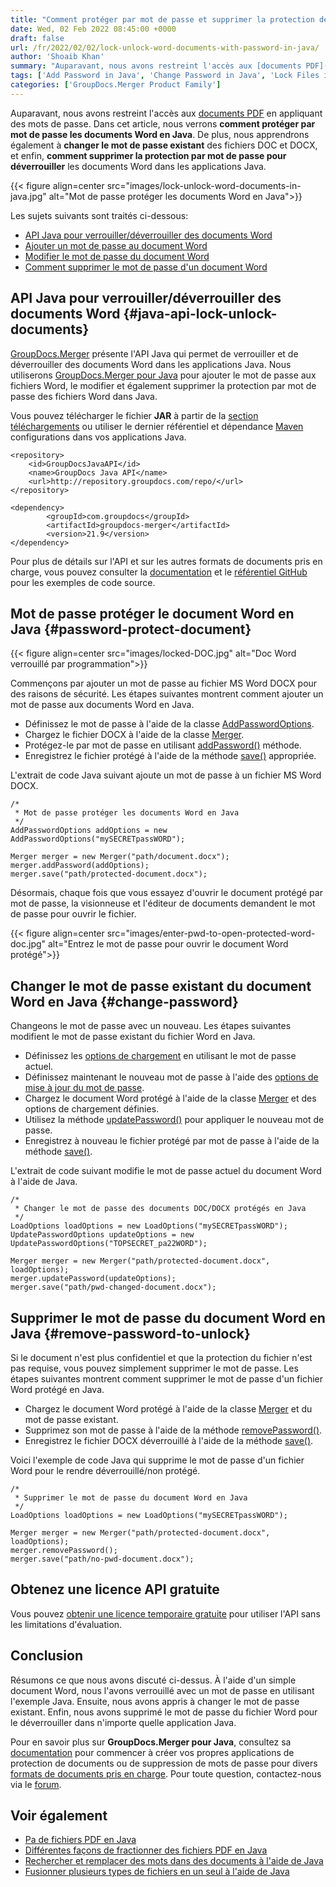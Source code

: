 ```yaml
---
title: "Comment protéger par mot de passe et supprimer la protection des documents Word en Java"
date: Wed, 02 Feb 2022 08:45:00 +0000
draft: false
url: /fr/2022/02/02/lock-unlock-word-documents-with-password-in-java/
author: 'Shoaib Khan'
summary: "Auparavant, nous avons restreint l'accès aux [documents PDF](https://blog.groupdocs.com/2021/12/07/password-protect-pdf-files-in-java/) en appliquant des mots de passe. Dans cet article, nous verrons **comment protéger par mot de passe les documents Word en Java**. De plus, nous apprendrons également à **changer le mot de passe existant** des fichiers DOC et DOCX, et enfin, **comment supprimer la protection par mot de passe pour déverrouiller** les documents Word dans les applications Java."
tags: ['Add Password in Java', 'Change Password in Java', 'Lock Files in Java', 'Lock Word Files in Java', 'Password Protect Word Documents', 'Remove Password in Java']
categories: ['GroupDocs.Merger Product Family']
---
```


Auparavant, nous avons restreint l'accès aux [documents PDF](https://blog.groupdocs.com/2021/12/07/password-protect-pdf-files-in-java/) en appliquant des mots de passe. Dans cet article, nous verrons **comment protéger par mot de passe les documents Word en Java**. De plus, nous apprendrons également à **changer le mot de passe existant** des fichiers DOC et DOCX, et enfin, **comment supprimer la protection par mot de passe pour déverrouiller** les documents Word dans les applications Java.

{{< figure align=center src="images/lock-unlock-word-documents-in-java.jpg" alt="Mot de passe protéger les documents Word en Java">}}

Les sujets suivants sont traités ci-dessous:

* [API Java pour verrouiller/déverrouiller des documents Word](#java-api-lock-unlock-documents)
* [Ajouter un mot de passe au document Word](#password-protect-document)
* [Modifier le mot de passe du document Word](#change-password)
* [Comment supprimer le mot de passe d'un document Word](#remove-password-to-unlock)

## API Java pour verrouiller/déverrouiller des documents Word {#java-api-lock-unlock-documents}

[GroupDocs.Merger](https://products.groupdocs.com/merger/) présente l'API Java qui permet de verrouiller et de déverrouiller des documents Word dans les applications Java. Nous utiliserons [GroupDocs.Merger pour Java](https://products.groupdocs.com/merger/java/) pour ajouter le mot de passe aux fichiers Word, le modifier et également supprimer la protection par mot de passe des fichiers Word dans Java.

Vous pouvez télécharger le fichier **JAR** à partir de la [section téléchargements](https://downloads.groupdocs.com/merger) ou utiliser le dernier référentiel et dépendance [Maven](https://repository.groupdocs.com/webapp/#/artifacts/browse/tree/General/repo/com/groupdocs) configurations dans vos applications Java.

```
<repository>
	<id>GroupDocsJavaAPI</id>
	<name>GroupDocs Java API</name>
	<url>http://repository.groupdocs.com/repo/</url>
</repository>

<dependency>
        <groupId>com.groupdocs</groupId>
        <artifactId>groupdocs-merger</artifactId>
        <version>21.9</version> 
</dependency>
```

Pour plus de détails sur l'API et sur les autres formats de documents pris en charge, vous pouvez consulter la [documentation](https://docs.groupdocs.com/merger/java/) et le [référentiel GitHub](https://github.com/groupdocs-merger) pour les exemples de code source.

## Mot de passe protéger le document Word en Java {#password-protect-document}

{{< figure align=center src="images/locked-DOC.jpg" alt="Doc Word verrouillé par programmation">}}

Commençons par ajouter un mot de passe au fichier MS Word DOCX pour des raisons de sécurité. Les étapes suivantes montrent comment ajouter un mot de passe aux documents Word en Java.

* Définissez le mot de passe à l'aide de la classe [AddPasswordOptions](https://apireference.groupdocs.com/merger/java/com.groupdocs.merger.domain.options/AddPasswordOptions).
* Chargez le fichier DOCX à l'aide de la classe [Merger](https://apireference.groupdocs.com/merger/java/com.groupdocs.merger/Merger).
* Protégez-le par mot de passe en utilisant [addPassword()](https://apireference.groupdocs.com/merger/java/com.groupdocs.merger/Merger#addPassword(com.groupdocs.merger.domain.options.interfaces.IAddPasswordOptions)) méthode.
* Enregistrez le fichier protégé à l'aide de la méthode [save()](https://apireference.groupdocs.com/merger/java/com.groupdocs.merger/Merger#save(java.lang.String)) appropriée.

L'extrait de code Java suivant ajoute un mot de passe à un fichier MS Word DOCX.

```
/*
 * Mot de passe protéger les documents Word en Java
 */
AddPasswordOptions addOptions = new AddPasswordOptions("mySECRETpassWORD");

Merger merger = new Merger("path/document.docx");
merger.addPassword(addOptions);
merger.save("path/protected-document.docx");
```

Désormais, chaque fois que vous essayez d'ouvrir le document protégé par mot de passe, la visionneuse et l'éditeur de documents demandent le mot de passe pour ouvrir le fichier.

{{< figure align=center src="images/enter-pwd-to-open-protected-word-doc.jpg" alt="Entrez le mot de passe pour ouvrir le document Word protégé">}}

## Changer le mot de passe existant du document Word en Java {#change-password}

Changeons le mot de passe avec un nouveau. Les étapes suivantes modifient le mot de passe existant du fichier Word en Java.

* Définissez les [options de chargement](https://apireference.groupdocs.com/merger/java/com.groupdocs.merger.domain.options/LoadOptions) en utilisant le mot de passe actuel.
* Définissez maintenant le nouveau mot de passe à l'aide des [options de mise à jour du mot de passe](https://apireference.groupdocs.com/merger/java/com.groupdocs.merger.domain.options/UpdatePasswordOptions).
* Chargez le document Word protégé à l'aide de la classe [Merger](https://apireference.groupdocs.com/merger/java/com.groupdocs.merger/Merger) et des options de chargement définies.
* Utilisez la méthode [updatePassword()](https://apireference.groupdocs.com/merger/java/com.groupdocs.merger/Merger#updatePassword(com.groupdocs.merger.domain.options.interfaces.IUpdatePasswordOptions)) pour appliquer le nouveau mot de passe.
* Enregistrez à nouveau le fichier protégé par mot de passe à l'aide de la méthode [save()](https://apireference.groupdocs.com/merger/java/com.groupdocs.merger/Merger#save(java.lang.String)).

L'extrait de code suivant modifie le mot de passe actuel du document Word à l'aide de Java.

```
/*
 * Changer le mot de passe des documents DOC/DOCX protégés en Java
 */
LoadOptions loadOptions = new LoadOptions("mySECRETpassWORD");
UpdatePasswordOptions updateOptions = new UpdatePasswordOptions("TOPSECRET_pa22WORD");

Merger merger = new Merger("path/protected-document.docx", loadOptions);
merger.updatePassword(updateOptions);
merger.save("path/pwd-changed-document.docx");
```

## Supprimer le mot de passe du document Word en Java {#remove-password-to-unlock}

Si le document n'est plus confidentiel et que la protection du fichier n'est pas requise, vous pouvez simplement supprimer le mot de passe. Les étapes suivantes montrent comment supprimer le mot de passe d'un fichier Word protégé en Java.

* Chargez le document Word protégé à l'aide de la classe [Merger](https://apireference.groupdocs.com/merger/java/com.groupdocs.merger/Merger) et du mot de passe existant.
* Supprimez son mot de passe à l'aide de la méthode [removePassword()](https://apireference.groupdocs.com/merger/java/com.groupdocs.merger/Merger#removePassword()).
* Enregistrez le fichier DOCX déverrouillé à l'aide de la méthode [save()](https://apireference.groupdocs.com/merger/java/com.groupdocs.merger/Merger#save(java.lang.String)).

Voici l'exemple de code Java qui supprime le mot de passe d'un fichier Word pour le rendre déverrouillé/non protégé.

```
/*
 * Supprimer le mot de passe du document Word en Java
 */
LoadOptions loadOptions = new LoadOptions("mySECRETpassWORD");

Merger merger = new Merger("path/protected-document.docx", loadOptions);
merger.removePassword();
merger.save("path/no-pwd-document.docx");
```

## Obtenez une licence API gratuite

Vous pouvez [obtenir une licence temporaire gratuite](https://purchase.groupdocs.com/temporary-license) pour utiliser l'API sans les limitations d'évaluation.

## Conclusion

Résumons ce que nous avons discuté ci-dessus. À l'aide d'un simple document Word, nous l'avons verrouillé avec un mot de passe en utilisant l'exemple Java. Ensuite, nous avons appris à changer le mot de passe existant. Enfin, nous avons supprimé le mot de passe du fichier Word pour le déverrouiller dans n'importe quelle application Java.

Pour en savoir plus sur **GroupDocs.Merger pour Java**, consultez sa [documentation](https://docs.groupdocs.com/merger) pour commencer à créer vos propres applications de protection de documents ou de suppression de mots de passe pour divers [formats de documents pris en charge](https://docs.groupdocs.com/merger/net/supported-document-formats/). Pour toute question, contactez-nous via le [forum](https://forum.groupdocs.com/).

## Voir également

* [Pa de fichiers PDF en Java](https://blog.groupdocs.com/2021/12/07/password-protect-pdf-files-in-java/)
* [Différentes façons de fractionner des fichiers PDF en Java](https://blog.groupdocs.com/2021/10/19/split-pdf-files-in-java/)
* [Rechercher et remplacer des mots dans des documents à l'aide de Java](https://blog.groupdocs.com/2021/09/01/find-and-replace-text-in-documents-using-java/)
* [Fusionner plusieurs types de fichiers en un seul à l'aide de Java](https://blog.groupdocs.com/2021/06/13/merge-multiple-file-types-using-java/)